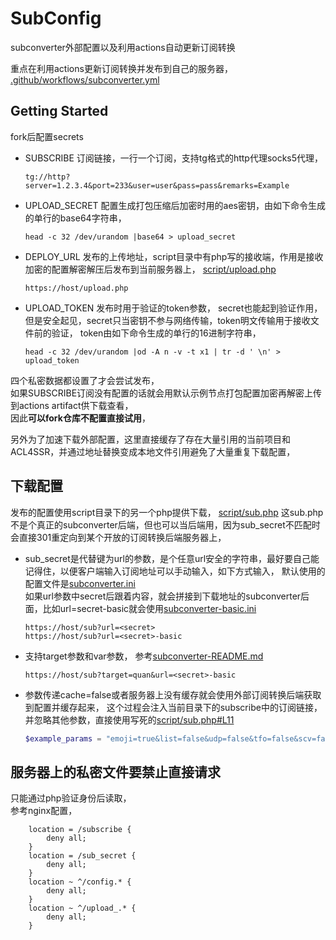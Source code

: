 # SubConfig
subconverter外部配置以及利用actions自动更新订阅转换

重点在利用actions更新订阅转换并发布到自己的服务器，  
[.github/workflows/subconverter.yml](.github/workflows/subconverter.yml)

## Getting Started
fork后配置secrets  
- SUBSCRIBE 订阅链接，一行一个订阅，支持tg格式的http代理socks5代理，
  ```
  tg://http?server=1.2.3.4&port=233&user=user&pass=pass&remarks=Example
  ```
- UPLOAD_SECRET 配置生成打包压缩后加密时用的aes密钥，由如下命令生成的单行的base64字符串，
  ```shell
  head -c 32 /dev/urandom |base64 > upload_secret
  ```
- DEPLOY_URL 发布的上传地址，script目录中有php写的接收端，作用是接收加密的配置解密解压后发布到当前服务器上，
  [script/upload.php](script/upload.php)
  ```
  https://host/upload.php
  ```
- UPLOAD_TOKEN 发布时用于验证的token参数， 
  secret也能起到验证作用，但是安全起见，secret只当密钥不参与网络传输，token明文传输用于接收文件前的验证，
  token由如下命令生成的单行的16进制字符串，
  ```shell
  head -c 32 /dev/urandom |od -A n -v -t x1 | tr -d ' \n' > upload_token
  ```
四个私密数据都设置了才会尝试发布，  
如果SUBSCRIBE订阅没有配置的话就会用默认示例节点打包配置加密再解密上传到actions artifact供下载查看，  
因此**可以fork仓库不配置直接试用**，    

另外为了加速下载外部配置，这里直接缓存了存在大量引用的当前项目和ACL4SSR，并通过地址替换变成本地文件引用避免了大量重复下载配置，

## 下载配置
发布的配置使用script目录下的另一个php提供下载，
[script/sub.php](script/sub.php)
这sub.php不是个真正的subconverter后端，但也可以当后端用，因为sub_secret不匹配时会直接301重定向到某个开放的订阅转换后端服务器上，  
- sub_secret是代替键为url的参数，是个任意url安全的字符串，最好要自己能记得住，以便客户端输入订阅地址可以手动输入，如下方式输入，
  默认使用的配置文件是[subconverter.ini](subconverter.ini)  
  如果url参数中secret后跟着内容，就会拼接到下载地址的subconverter后面，比如url=secret-basic就会使用[subconverter-basic.ini](subconverter-basic.ini)  
  ```
  https://host/sub?url=<secret>
  https://host/sub?url=<secret>-basic
  ```
- 支持target参数和var参数，
  参考[subconverter-README.md](https://github.com/tindy2013/subconverter/blob/master/README-cn.md#%E6%94%AF%E6%8C%81%E7%B1%BB%E5%9E%8B)
  ```
  https://host/sub?target=quan&url=<secret>-basic
  ```
- 参数传递cache=false或者服务器上没有缓存就会使用外部订阅转换后端获取到配置并缓存起来，
  这个过程会注入当前目录下的subscribe中的订阅链接，并忽略其他参数，直接使用写死的[script/sub.php#L11](script/sub.php#L11)
  ```php
  $example_params = "emoji=true&list=false&udp=false&tfo=false&scv=false&fdn=false&sort=false&new_name=true";
  ```

## 服务器上的私密文件要禁止直接请求
只能通过php验证身份后读取，  
参考nginx配置，
```
    location = /subscribe {
        deny all;
    }
    location = /sub_secret {
        deny all;
    }
    location ~ ^/config.* {
        deny all;
    }
    location ~ ^/upload_.* {
        deny all;
    }
```
